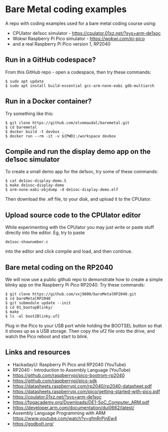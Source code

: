 # Bare Metal coding examples

A repo with coding examples used for a bare metal coding course using:

- CPUlator de1soc simulator - https://cpulator.01xz.net/?sys=arm-de1soc
- Wokwi Raspberry Pi Pico simulator - https://wokwi.com/pi-pico
- and a real Raspberry Pi Pico version 1, RP2040

## Run in a GitHub codespace?

From this GitHub repo - open a codespace, then try these commands:

    $ sudo apt update
    $ sudo apt install build-essential gcc-arm-none-eabi gdb-multiarch

## Run in a Docker container?

Try something like this:

    $ git clone https://github.com/olvemaudal/baremetal.git
    $ cd baremetal
    $ docker build -t devbox .
    $ docker run --rm -it -v ${PWD}:/workspace devbox

## Compile and run the display demo app on the de1soc simulator

To create a small demo app for the de1soc, try some of these commands:

    $ cat de1soc-display-demo.S
    $ make de1soc-display-demo
    $ arm-none-eabi-objdump -d de1soc-display-demo.elf

Then download the .elf file, to your disk, and upload it to the CPUlator.

## Upload source code to the CPUlator editor

While experimenting with the CPUlator you may just write or paste stuff directly into the editor. Eg, try to paste

    de1soc-shownumber.c

into the editor and click compile and load, and then continue.

## Bare metal coding on the RP2040

We will now use a public github repo to demonstrate how to create a simple blinky app on the Raspberry Pi Pico RP2040. Try these commands:

    $ git clone https://github.com/vxj9800/bareMetalRP2040.git
    $ cd bareMetalRP2040
    $ git submodule update --init
    $ cd 01_bootupBlinky/
    $ make
    $ ls -al boot2Blinky.uf2

Plug in the Pico to your USB port while holding the BOOTSEL button so that it shows up as a USB storage. Then copy the uf2 file onto the drive, and watch the Pico reboot and start to blink.

## Links and resources

- HackadayU: Raspberry Pi Pico and RP2040 (YouTube)
- RP2040 - Introduction to Assembly Language (YouTube)
- https://github.com/raspberrypi/pico-bootrom-rp2040
- https://github.com/raspberrypi/pico-sdk
- https://datasheets.raspberrypi.com/rp2040/rp2040-datasheet.pdf
- https://datasheets.raspberrypi.com/pico/getting-started-with-pico.pdf
- https://cpulator.01xz.net/?sys=arm-de1soc
- https://fpgacademy.org/Downloads/DE1-SoC_Computer_ARM.pdf
- https://developer.arm.com/documentation/dui0662/latest/
- Assembly Language Programming with ARM  https://www.youtube.com/watch?v=gfmRrPjnEw4
- https://godbolt.org/ 
